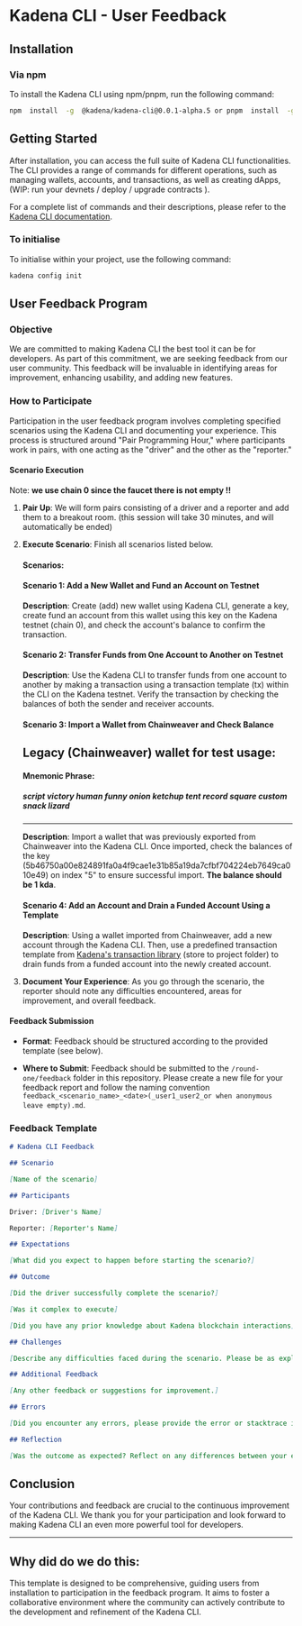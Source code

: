 # Kadena CLI - User Feedback

## Installation

### Via npm

To install the Kadena CLI using npm/pnpm, run the following command:

```bash
npm  install  -g  @kadena/kadena-cli@0.0.1-alpha.5 or pnpm  install  -g  @kadena/kadena-cli@0.0.1-alpha.5
```


## Getting Started

After installation, you can access the full suite of Kadena CLI functionalities. The CLI provides a range of commands for different operations, such as managing wallets, accounts, and transactions, as well as creating dApps, (WIP: run your devnets / deploy / upgrade contracts ).

For a complete list of commands and their descriptions, please refer to the [Kadena CLI documentation](https://github.com/kadena-community/kadena.js/blob/main/packages/tools/kadena-cli/README.md).

### To initialise 

To initialise within your project, use the following command:

```bash
kadena config init
```



## User Feedback Program

### Objective

We are committed to making Kadena CLI the best tool it can be for developers. As part of this commitment, we are seeking feedback from our user community. This feedback will be invaluable in identifying areas for improvement, enhancing usability, and adding new features.

### How to Participate

Participation in the user feedback program involves completing specified scenarios using the Kadena CLI and documenting your experience. This process is structured around "Pair Programming Hour," where participants work in pairs, with one acting as the "driver" and the other as the "reporter."

#### Scenario Execution

Note: **we use chain 0 since the faucet there is not empty !!**

1.  **Pair Up**: We will form pairs consisting of a driver and a reporter and add them to a breakout room. (this session will take 30 minutes, and will automatically be ended)

2.  **Execute Scenario**: Finish all scenarios listed below.

    #### Scenarios:

    #### Scenario 1: Add a New Wallet and Fund an Account on Testnet

    **Description**: Create (add) new wallet using Kadena CLI, generate a key, create fund an account from this wallet using this key on the Kadena testnet (chain 0), and check the account's balance to confirm the transaction.


    #### Scenario 2: Transfer Funds from One Account to Another on Testnet

    **Description**: Use the Kadena CLI to transfer funds from one account to another by making a transaction using a transaction template (tx) within the CLI on the Kadena testnet. Verify the transaction by checking the balances of both the sender and receiver accounts.

    #### Scenario 3: Import a Wallet from Chainweaver and Check Balance

    ## **Legacy (Chainweaver) wallet for test usage:**

    #### Mnemonic Phrase:

    ##### script victory human funny onion ketchup tent record square custom snack lizard

    ***

    **Description**:
    Import a wallet that was previously exported from Chainweaver into the Kadena CLI.
    Once imported, check the balances of the key (5b46750a00e824891fa0a4f9cae1e31b85a19da7cfbf704224eb7649ca010e49) on index "5" to ensure successful import.
    **The balance should be 1 kda**.

    #### Scenario 4: Add an Account and Drain a Funded Account Using a Template

    **Description**: Using a wallet imported from Chainweaver, add a new account through the Kadena CLI. Then, use a predefined transaction template from [Kadena's transaction library](https://github.com/kadena-io/txlib/blob/master/drain.ktpl) (store to project folder) to drain funds from a funded account into the newly created account.

4.  **Document Your Experience**: As you go through the scenario, the reporter should note any difficulties encountered, areas for improvement, and overall feedback.

#### Feedback Submission

- **Format**: Feedback should be structured according to the provided template (see below).

- **Where to Submit**: Feedback should be submitted to the `/round-one/feedback` folder in this repository. Please create a new file for your feedback report and follow the naming convention `feedback_<scenario_name>_<date>(_user1_user2_or when anonymous leave empty).md`.

### Feedback Template

```markdown
# Kadena CLI Feedback

## Scenario

[Name of the scenario]

## Participants

Driver: [Driver's Name]

Reporter: [Reporter's Name]

## Expectations

[What did you expect to happen before starting the scenario?]

## Outcome

[Did the driver successfully complete the scenario?]

[Was it complex to execute]

[Did you have any prior knowledge about Kadena blockchain interactions]

## Challenges

[Describe any difficulties faced during the scenario. Please be as explicit as possible]

## Additional Feedback

[Any other feedback or suggestions for improvement.]

## Errors

[Did you encounter any errors, please provide the error or stacktrace if any given]

## Reflection

[Was the outcome as expected? Reflect on any differences between your expectations and the actual outcome.]
```

## Conclusion

Your contributions and feedback are crucial to the continuous improvement of the Kadena CLI. We thank you for your participation and look forward to making Kadena CLI an even more powerful tool for developers.

---

## Why did do we do this:

This template is designed to be comprehensive, guiding users from installation to participation in the feedback program. It aims to foster a collaborative environment where the community can actively contribute to the development and refinement of the Kadena CLI.
